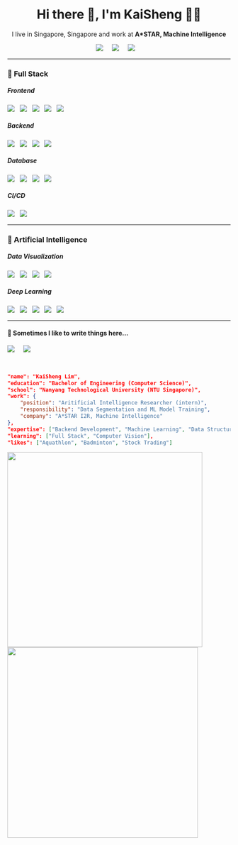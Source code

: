 <!--
**Interstellarkai/Interstellarkai** is a ✨ _special_ ✨ repository because its `README.md` (this file) appears on your GitHub profile.
Here are some ideas to get you started:
- 🔭 I’m currently working on ...
- 🌱 I’m currently learning ...
- 👯 I’m looking to collaborate on ...
- 🤔 I’m looking for help with ...
- 💬 Ask me about ...
- 📫 How to reach me: ...
- 😄 Pronouns: ...
- ⚡ Fun fact: ...
-->

<h1 align='center'> Hi there 👋, I'm KaiSheng  👨‍💻 </h1>

<p align='center'>
	I live in Singapore, Singapore and work at <b>A*STAR, Machine Intelligence</b> 
</p>

<p align='center'>
	<a href="https://www.tumblr.com/blog/view/interstellar-kai-blog"><img src="https://img.shields.io/badge/tumblr-%231DA1F2.svg?&style=for-the-badge&logo=tumblr&logoColor=white" /></a>&nbsp;&nbsp;&nbsp;&nbsp;
	<a href="https://www.linkedin.com/in/kaishenglim/"><img src="https://img.shields.io/badge/linkedin-%230077B5.svg?&style=for-the-badge&logo=linkedin&logoColor=white" /></a>&nbsp;&nbsp;&nbsp;&nbsp;
	<a href="mailto:limkaisheng.work@gmail.com"><img src="https://img.shields.io/badge/gmail-%23D14836.svg?&style=for-the-badge&logo=gmail&logoColor=white" /></a>&nbsp;&nbsp;&nbsp;&nbsp;
</p>


<hr>


<h3>🔭  Full Stack </h3>
<h5>Frontend</h5>
	<p align='left'>
		<img src="https://img.shields.io/badge/React-20232A?style=for-the-badge&logo=react&logoColor=61DAFB" />&nbsp;&nbsp;
		<img src="https://img.shields.io/badge/html5%20-%23e34f26.svg?&style=for-the-badge&logo=html5&logoColor=white" />&nbsp;&nbsp;
		<img src="https://img.shields.io/badge/Bootstrap-563D7C?style=for-the-badge&logo=bootstrap&logoColor=white">&nbsp;&nbsp;
		<img src="https://img.shields.io/badge/CSS3-1572B6?&style=for-the-badge&logo=css3&logoColor=white" />&nbsp;&nbsp;
		<img src="https://img.shields.io/badge/sass%20-%23cc6699.svg?&style=for-the-badge&logo=sass&logoColor=white" />&nbsp;&nbsp;
	</p>
<h5>Backend</h5>
	<p align='left'>
		<img src="https://img.shields.io/badge/express.js-%23404d59.svg?style=for-the-badge&logo=express&logoColor=%2361DAFB" />&nbsp;&nbsp; 
		<img src="https://img.shields.io/badge/node.js-6DA55F?style=for-the-badge&logo=node.js&logoColor=white" />&nbsp;&nbsp; 
		<img src="https://img.shields.io/badge/django-%23092E20.svg?style=for-the-badge&logo=django&logoColor=white" />&nbsp;&nbsp; 
		<img src="https://img.shields.io/badge/flask-%23000.svg?style=for-the-badge&logo=flask&logoColor=white" />&nbsp;&nbsp; 
	</p>
<h5>Database</h5>
	<p align='left'>
		<img src="https://img.shields.io/badge/Microsoft%20SQL%20Sever-CC2927?style=for-the-badge&logo=microsoft%20sql%20server&logoColor=white" />&nbsp;&nbsp; 
		<img src="https://img.shields.io/badge/MongoDB-%234ea94b.svg?style=for-the-badge&logo=mongodb&logoColor=white" />&nbsp;&nbsp; 
		<img src="https://img.shields.io/badge/mysql-%2300f.svg?style=for-the-badge&logo=mysql&logoColor=white" />&nbsp;&nbsp; 
		<img src="https://img.shields.io/badge/sqlite-%2307405e.svg?style=for-the-badge&logo=sqlite&logoColor=white" />&nbsp;&nbsp; 
	</p>
<h5>CI/CD</h5>
	<p align='left'>
		<img src="https://img.shields.io/badge/Docker-2496ED?style=for-the-badge&logo=docker&logoColor=white" />&nbsp;&nbsp; 
		<img src=https://img.shields.io/badge/github%20actions-%232671E5.svg?style=for-the-badge&logo=githubactions&logoColor=white) />&nbsp;&nbsp; 
	</p>


<hr>


<h3>🚀 Artificial Intelligence</h3>
	<h5>Data Visualization</h5>
	<p align='left'>
		<img src="https://img.shields.io/badge/numpy-%23013243.svg?style=for-the-badge&logo=numpy&logoColor=white" />&nbsp;&nbsp; 
		<img src="https://img.shields.io/badge/pandas-%23150458.svg?style=for-the-badge&logo=pandas&logoColor=white" />&nbsp;&nbsp;
		<img src="https://img.shields.io/badge/Plotly-%233F4F75.svg?style=for-the-badge&logo=plotly&logoColor=white" />&nbsp;&nbsp; 
		<img src="https://img.shields.io/badge/SciPy-%230C55A5.svg?style=for-the-badge&logo=scipy&logoColor=%white" />&nbsp;&nbsp; 
	</p>
	<h5>Deep Learning</h5>
	<p align='left'>
		<img src="https://img.shields.io/badge/opencv-%23white.svg?style=for-the-badge&logo=opencv&logoColor=white" />&nbsp;&nbsp; 
		<img src="https://img.shields.io/badge/scikit--learn-%23F7931E.svg?style=for-the-badge&logo=scikit-learn&logoColor=white" />&nbsp;&nbsp; 
		<img src="https://img.shields.io/badge/Keras-%23D00000.svg?style=for-the-badge&logo=Keras&logoColor=white" />&nbsp;&nbsp; 
		<img src="https://img.shields.io/badge/PyTorch-%23EE4C2C.svg?style=for-the-badge&logo=PyTorch&logoColor=white" />&nbsp;&nbsp; 
		<img src="https://img.shields.io/badge/TensorFlow-%23FF6F00.svg?style=for-the-badge&logo=TensorFlow&logoColor=white" />&nbsp;&nbsp; 
	</p>


<hr>


<p align='right'>
<h4>💬  Sometimes I like to write things here...</h4>
    <a href="https://www.tumblr.com/blog/view/interstellar-kai-blog"><img src="https://img.shields.io/badge/tumblr-%231DA1F2.svg?&style=for-the-badge&logo=tumblr&logoColor=white" /></a>&nbsp;&nbsp;&nbsp;&nbsp;
    <a href="https://medium.com/"><img src="https://img.shields.io/badge/medium-%2312100E.svg?&style=for-the-badge&logo=medium&logoColor=white" /></a>&nbsp;&nbsp;&nbsp;
</p>


<br>


```json
"name": "KaiSheng Lim",
"education": "Bachelor of Engineering (Computer Science)",
"school": "Nanyang Technological University (NTU Singapore)",
"work": {
	"position": "Aritificial Intelligence Researcher (intern)",
	"responsibility": "Data Segmentation and ML Model Training",
	"company": "A*STAR I2R, Machine Intelligence"
},
"expertise": ["Backend Development", "Machine Learning", "Data Structure and Algorithms"],
"learning": ["Full Stack", "Computer Vision"],
"likes": ["Aquathlon", "Badminton", "Stock Trading"]
```

<p float="center">
	<img src="https://github-readme-stats-git-master.akanz1.vercel.app/api?username=interstellarkai&count_private=true&show_icons=true&hide_border=true&locale=en&custom_title=&title_color=142d70&icon_color=142d70&cache_seconds=60" width="440" />
	<img src="https://github-readme-stats-git-master.akanz1.vercel.app/api/top-langs/?username=interstellarkai&layout=compact&hide_border=true&title_color=142d70" width="430"/>
</p>
